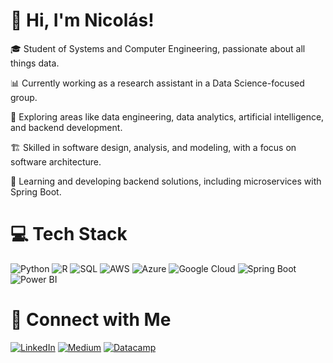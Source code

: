 # 👋 Hi, I'm Nicolás!
🎓 Student of Systems and Computer Engineering, passionate about all things data.<br/>

📊 Currently working as a research assistant in a Data Science-focused group.<br/>

🤖 Exploring areas like data engineering, data analytics, artificial intelligence, and backend development.<br/>

🏗️ Skilled in software design, analysis, and modeling, with a focus on software architecture.<br/>

🚀 Learning and developing backend solutions, including microservices with Spring Boot.<br/>

# 💻 Tech Stack
<!-- Badges from https://github.com/Ileriayo/markdown-badges -->
![Python](https://img.shields.io/badge/python-3670A0?style=for-the-badge&logo=python&logoColor=ffdd54)
![R](https://img.shields.io/badge/R-276DC3?style=for-the-badge&logo=r&logoColor=white)
![SQL](https://img.shields.io/badge/sql-%2307405e.svg?style=for-the-badge&logo=sqlite&logoColor=white)
![AWS](https://img.shields.io/badge/AWS-%23FF9900.svg?style=for-the-badge&logo=amazon-aws&logoColor=white)
![Azure](https://img.shields.io/badge/Azure-%230072C6.svg?style=for-the-badge&logo=microsoftazure&logoColor=white)
![Google Cloud](https://img.shields.io/badge/GoogleCloud-%234285F4.svg?style=for-the-badge&logo=google-cloud&logoColor=white)
![Spring Boot](https://img.shields.io/badge/Spring_Boot-%236DB33F.svg?style=for-the-badge&logo=spring&logoColor=white)
![Power BI](https://img.shields.io/badge/power_bi-F2C811?style=for-the-badge&logo=powerbi&logoColor=white)

# 🔗 Connect with Me
[![LinkedIn](https://img.shields.io/badge/LinkedIn-%230077B5.svg?style=for-the-badge&logo=linkedin&logoColor=white)](https://www.linkedin.com/in/nicolasismael/)
[![Medium](https://img.shields.io/badge/Medium-12100E?style=for-the-badge&logo=medium&logoColor=white)](https://medium.com/@nicolasIsmael)
[![Datacamp](https://img.shields.io/badge/Datacamp-05192D?style=for-the-badge&logo=datacamp&logoColor=03E860)](https://www.datacamp.com/portfolio/nicolasIsmael)
